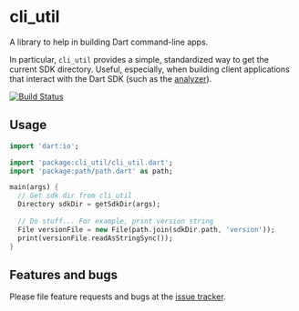 # cli_util

A library to help in building Dart command-line apps.

In particular, `cli_util` provides a simple, standardized way to get the current
SDK directory.  Useful, especially, when building client applications that
interact with the Dart SDK (such as the [analyzer][analyzer]).

[![Build Status](https://travis-ci.org/dart-lang/cli_util.svg)](https://travis-ci.org/dart-lang/cli_util)

## Usage

```dart
import 'dart:io';

import 'package:cli_util/cli_util.dart';
import 'package:path/path.dart' as path;

main(args) {
  // Get sdk dir from cli_util
  Directory sdkDir = getSdkDir(args);
  
  // Do stuff... For example, print version string
  File versionFile = new File(path.join(sdkDir.path, 'version'));
  print(versionFile.readAsStringSync());
}
```

## Features and bugs

Please file feature requests and bugs at the [issue tracker][tracker].

[analyzer]: https://pub.dartlang.org/packages/analyzer
[tracker]: https://github.com/dart-lang/cli_util/issues
